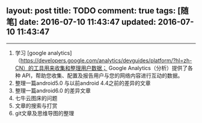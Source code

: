 layout: post
title: TODO
comment: true
tags: [随笔]
date: 2016-07-10 11:43:47
updated: 2016-07-10 11:43:47
---

------


1. 学习 [google analytics]（https://developers.google.com/analytics/devguides/platform/?hl=zh-CN）的工具用来收集和整理用户数据；
Google Analytics（分析）提供了各种 API，帮助您收集、配置及报告用户与您的网络内容进行互动的数据。
2. 整理一篇android5.0 与以前android 4.4之前的差异的文章
3. 整理一篇android6.0 的差异文章
4. 七牛云图床的问题
5. 文章的搜索与打赏
6. git文章及思维导图的整理
<!-- more -->
